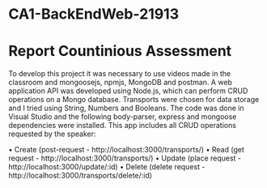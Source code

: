 # CA1-BackEndWeb-21913

<h1>Report Countinious Assessment</h1>

<p>To develop this project it was necessary to use videos made in the classroom and mongoosejs, npmjs, MongoDB and postman.
A web application API was developed using Node.js, which can perform CRUD operations on a Mongo database.
Transports were chosen for data storage and I tried using String, Numbers and Booleans.
The code was done in Visual Studio and the following body-parser, express and mongoose dependencies were installed.
This app includes all CRUD operations requested by the speaker:</p>
• Create (post-request - http://localhost:3000/transports/)
• Read (get request - http://localhost:3000/transports/)
• Update (place request - http://localhost:3000/update/:id)
• Delete (delete request - http://localhost:3000/transports/delete/:id)



